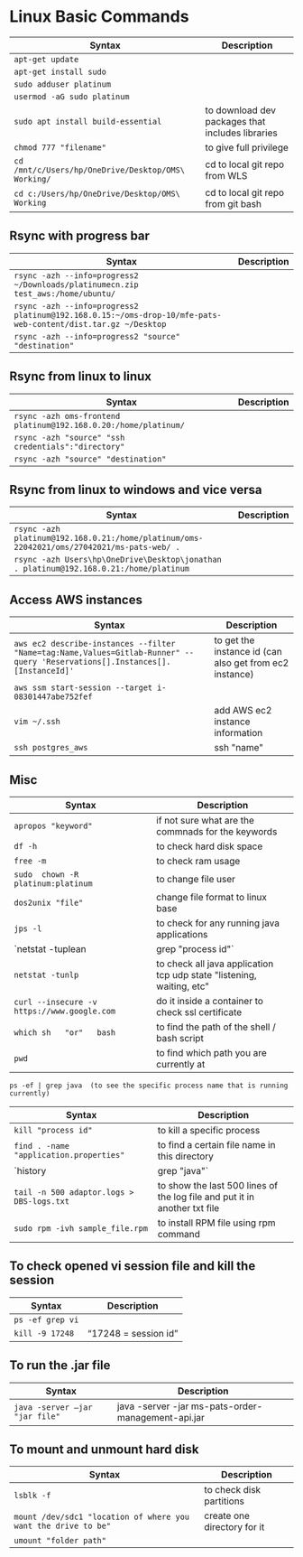 # Linux Basic Commands
| Syntax | Description |
| ----------- | ----------- |
| `apt-get update` | 
| `apt-get install sudo` | 
| `sudo adduser platinum` | 
| `usermod -aG sudo platinum` | 
| `sudo apt install build-essential` | to download dev packages that includes libraries |
| `chmod 777 "filename"` | to give full privilege
| `cd /mnt/c/Users/hp/OneDrive/Desktop/OMS\ Working/` | cd to local git repo from WLS |
| `cd c:/Users/hp/OneDrive/Desktop/OMS\ Working` | cd to local git repo from git bash |

## Rsync with progress bar
| Syntax | Description |
| ----------- | ----------- |
| `rsync -azh --info=progress2 ~/Downloads/platinumecn.zip test_aws:/home/ubuntu/` | 
| `rsync -azh --info=progress2 platinum@192.168.0.15:~/oms-drop-10/mfe-pats-web-content/dist.tar.gz ~/Desktop` |
| `rsync -azh --info=progress2 "source" "destination"` |

## Rsync from linux to linux
| Syntax | Description |
| ----------- | ----------- |
| `rsync -azh oms-frontend platinum@192.168.0.20:/home/platinum/` |
| `rsync -azh "source" "ssh credentials":"directory"` |
| `rsync -azh "source" "destination"` |


## Rsync from linux to windows and vice versa
| Syntax | Description |
| ----------- | ----------- |
| `rsync -azh platinum@192.168.0.21:/home/platinum/oms-22042021/oms/27042021/ms-pats-web/ .` |
| `rsync -azh Users\hp\OneDrive\Desktop\jonathan . platinum@192.168.0.21:/home/platinum` |

## Access AWS instances
| Syntax | Description |
| ----------- | ----------- |
| `aws ec2 describe-instances --filter "Name=tag:Name,Values=Gitlab-Runner" --query 'Reservations[].Instances[].[InstanceId]'` | to get the instance id (can also get from ec2 instance)
| `aws ssm start-session --target i-08301447abe752fef` |
| `vim ~/.ssh` | add AWS ec2 instance information |
| `ssh postgres_aws` | ssh "name" | in the .ssh file |

## Misc
| Syntax | Description |
| ----------- | ----------- |
| `apropos "keyword"`                         | if not sure what are the commnads for the keywords |
| `df -h`                                     | to check hard disk space |
| `free -m`                                   | to check ram usage |
| `sudo  chown -R platinum:platinum`          | to change file user |
| `dos2unix "file"`                           | change file format to linux base | 
| `jps -l`                                    | to check for any running java applications | 
| `netstat -tuplean | grep "process id"`      | to check specific java application tcp udp state "listening, waiting, etc" |
| `netstat -tunlp`                            | to check all java application tcp udp state "listening, waiting, etc" |
| `curl --insecure -v https://www.google.com` | do it inside a container to check ssl certificate |
| `which sh   "or"   bash`                       | to find the path of the shell / bash script |
| `pwd`                                       | to find which path you are currently at | 

```shell
ps -ef | grep java  (to see the specific process name that is running currently)
```

| Syntax | Description |
| ----------- | ----------- |
| `kill "process id"`                         | to kill a specific process |
| `find . -name "application.properties"`     | to find a certain file name in this directory |
| `history | grep "java"`                     | to find certain commands that you have typed in earlier |
| `tail -n 500 adaptor.logs > DBS-logs.txt`   | to show the last 500 lines of the log file and put it in another txt file |
| `sudo rpm -ivh sample_file.rpm`             | to install RPM file using rpm command |

## To check opened vi session file and kill the session
| Syntax | Description |
| ----------- | ----------- |
| `ps -ef grep vi` |
| `kill -9 17248` | “17248 = session id” |

## To run the .jar file
| Syntax | Description |
| ----------- | ----------- |
| `java -server –jar "jar file"` | java -server -jar ms-pats-order-management-api.jar |

## To mount and unmount hard disk
| Syntax | Description |
| ----------- | ----------- |
| `lsblk -f`  | to check disk partitions |
| `mount /dev/sdc1 "location of where you want the drive to be"`  | create one directory for it |
| `umount "folder path"` |